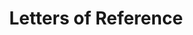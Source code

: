 ---
title: "Letters of Reference"
description: "This is meta description."
draft: false


# custom style
custom_class: "" 
custom_attributes: "" 
custom_css: ""
---